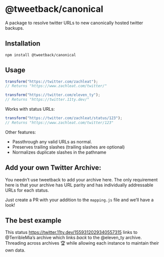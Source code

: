 # @tweetback/canonical

A package to resolve twitter URLs to new canonically hosted twitter backups.

## Installation

```
npm install @tweetback/canonical
```

## Usage

```js
transform("https://twitter.com/zachleat");
// Returns "https://www.zachleat.com/twitter/"

transform("https://twitter.com/eleven_ty");
// Returns "https://twitter.11ty.dev/"
```

Works with status URLs:

```js
transform("https://twitter.com/zachleat/status/123");
// Returns "https://www.zachleat.com/twitter/123"
```

Other features:

* Passthrough any valid URLs as normal.
* Preserves trailing slashes (trailing slashes are optional)
* Normalizes duplicate slashes in the pathname

## Add your own Twitter Archive:

You needn’t use tweetback to add your archive here. The only requirement here is that your archive has URL parity and has individually addressable URLs for each status.

Just create a PR with your addition to the `mapping.js` file and we’ll have a look!

## The best example

This status https://twitter.11ty.dev/1559312029340557315 links to @TerribleMia’s archive which links *back* to the @eleven_ty archive. Threading across archives 🏆 while allowing each instance to maintain their own data.